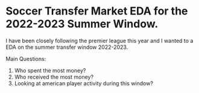 # Soccer Transfer Market EDA for the 2022-2023 Summer Window. 

I have been closely following the premier league this year and I wanted to a EDA on the summer transfer window 2022-2023.

Main Questions:
1. Who spent the most money?
2. Who received the most money?
3. Looking at american player activity during this window?


